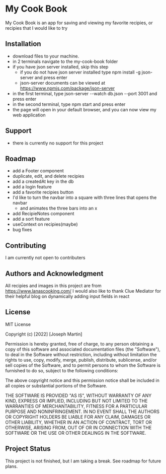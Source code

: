 # My Cook Book

My Cook Book is an app for saving and viewing my favorite recipies, or recipies that I would like to try

## Installation

- download files to your machine.
- in 2 terminals navigate to the my-cook-book folder
- if you have json server installed, skip this step
    - if you do not have json server installed type npm install -g json-server and press enter
    - json-server documents can be viewed at https://www.npmjs.com/package/json-server
- in the first terminal, type json-server --watch db.json --port 3001 and press enter
- in the second terminal, type npm start and press enter
- the page will open in your default browser, and you can now view my web application

## Support

- there is currently no support for this project

## Roadmap

- add a Footer component
- duplicate, edit, and delete recipies
- add a createdAt key in the db
- add a login feature
- add a favorite recipies button
- I'd like to turn the navbar into a square with three lines that opens the navbar
    - and animates the three bars into an x
- add RecipieNotes component
- add a sort feature
- useContext on recipies(maybe)
- bug fixes

## Contributing

I am currently not open to contributers

## Authors and Acknowledgment

All recipies and images in this project are from https://www.lanascooking.com/
I would also like to thank Clue Mediator for their helpful blog on dynamically adding input fields in react

## License

MIT License

Copyright (c) [2022] [Joseph Martin]

Permission is hereby granted, free of charge, to any person obtaining a copy
of this software and associated documentation files (the "Software"), to deal
in the Software without restriction, including without limitation the rights
to use, copy, modify, merge, publish, distribute, sublicense, and/or sell
copies of the Software, and to permit persons to whom the Software is
furnished to do so, subject to the following conditions:

The above copyright notice and this permission notice shall be included in all
copies or substantial portions of the Software.

THE SOFTWARE IS PROVIDED "AS IS", WITHOUT WARRANTY OF ANY KIND, EXPRESS OR
IMPLIED, INCLUDING BUT NOT LIMITED TO THE WARRANTIES OF MERCHANTABILITY,
FITNESS FOR A PARTICULAR PURPOSE AND NONINFRINGEMENT. IN NO EVENT SHALL THE
AUTHORS OR COPYRIGHT HOLDERS BE LIABLE FOR ANY CLAIM, DAMAGES OR OTHER
LIABILITY, WHETHER IN AN ACTION OF CONTRACT, TORT OR OTHERWISE, ARISING FROM,
OUT OF OR IN CONNECTION WITH THE SOFTWARE OR THE USE OR OTHER DEALINGS IN THE
SOFTWARE.

## Project Status

This project is not finished, but I am taking a break. See roadmap for future plans.